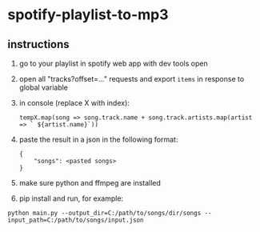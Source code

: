 # spotify-playlist-to-mp3
## instructions

1. go to your playlist in spotify web app with dev tools open
2. open all "tracks?offset=..." requests and export ```items``` in response to global variable
3. in console (replace X with index):


	```tempX.map(song => song.track.name + song.track.artists.map(artist => ` ${artist.name}`))```
	
	
4. paste the result in a json in the following format:


	```
	{
		"songs": <pasted songs>
	}
	```
5. make sure python and ffmpeg are installed
6. pip install and run, for example:

``` python main.py --output_dir=C:/path/to/songs/dir/songs --input_path=C:/path/to/songs/input.json ```
